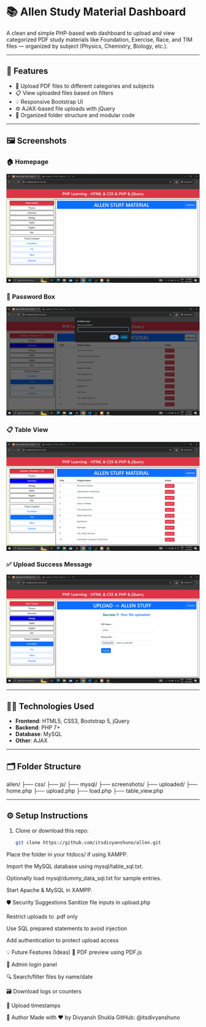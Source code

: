# 📚 Allen Study Material Dashboard

A clean and simple PHP-based web dashboard to upload and view categorized PDF study materials like Foundation, Exercise, Race, and TIM files — organized by subject (Physics, Chemistry, Biology, etc.).

---

## 🚀 Features

- 📁 Upload PDF files to different categories and subjects
- 📋 View uploaded files based on filters
- 💡 Responsive Bootstrap UI
- ⚙ AJAX-based file uploads with jQuery
- 🧾 Organized folder structure and modular code

---

## 🖼️ Screenshots

### 🏠 Homepage
![Homepage](https://raw.githubusercontent.com/itsdivyanshuno/allen/master/screenshorts/homePage.png)

### 🔐 Password Box
![Password Box](https://raw.githubusercontent.com/itsdivyanshuno/allen/master/screenshorts/password-box.png)

### 📋 Table View
![Table Content View](https://raw.githubusercontent.com/itsdivyanshuno/allen/master/screenshorts/table-content-view.png)

### ✅ Upload Success Message
![Upload Message](https://raw.githubusercontent.com/itsdivyanshuno/allen/master/screenshorts/uploaded-msg.png)

---

## 🧑‍💻 Technologies Used

- **Frontend**: HTML5, CSS3, Bootstrap 5, jQuery
- **Backend**: PHP 7+
- **Database**: MySQL
- **Other**: AJAX

---

## 🗂 Folder Structure

allen/
├── css/
├── js/
├── mysql/
├── screenshots/
├── uploaded/
├── home.php
├── upload.php
├── load.php
├── table_view.php

---

## ⚙ Setup Instructions

1. Clone or download this repo:
   ```bash
   git clone https://github.com/itsdivyanshuno/allen.git
Place the folder in your htdocs/ if using XAMPP.

Import the MySQL database using mysql/table_sql.txt.

Optionally load mysql/dummy_data_sql.txt for sample entries.

Start Apache & MySQL in XAMPP.

🛡 Security Suggestions
Sanitize file inputs in upload.php

Restrict uploads to .pdf only

Use SQL prepared statements to avoid injection

Add authentication to protect upload access

💡 Future Features (Ideas)
🔎 PDF preview using PDF.js

🔐 Admin login panel

🔍 Search/filter files by name/date

🗃 Download logs or counters

📅 Upload timestamps

🙌 Author
Made with ❤️ by Divyansh Shukla
GitHub: @itsdivyanshuno
